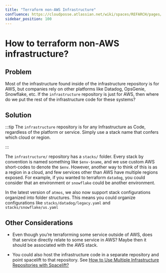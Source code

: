 ```yaml
---
title: "Terraform non-AWS Infrastructure"
confluence: https://cloudposse.atlassian.net/wiki/spaces/REFARCH/pages/1182334977
sidebar_position: 100
---
```


# How to terraform non-AWS infrastructure?

## Problem

Most of the infrastructure found inside of the infrastructure repository is for AWS, but companies rely on other platforms like Datadog, OpsGenie, Snowflake, etc. If the `infrastructure` repository is just for AWS, then where do we put the rest of the infrastructure code for these systems?

## Solution

:::tip
The `infrastructure` repository is for any Infrastructure as Code, regardless of the platform or service. Simply use a stack name that confers which cloud or region.

:::

The `infrastructure/` repository has a `stacks/` folder. Every stack by convention is named something like `$env-$name`, and we use custom AWS short-codes to denote the `$env`. However, another way to think of this is as a region in a cloud, and few services other than AWS have multiple regions exposed. For example, if you wanted to terraform `datadog`, you could consider that an environment or `snowflake` could be another environment.

In the latest version of `atmos`, we also now support stack configurations organized into folder structures. This means you could organize configurations like `stacks/datadog/legacy.yaml` and `stacks/snowflake/us.yaml`

## Other Considerations

- Even though you’re terraforming some service outside of AWS, does that service directly relate to some service in AWS? Maybe then it should be associated with the AWS stack.

- You could also host the infrastructure code in a separate repository and point spacelift to that repository. See [How to Use Multiple Infrastructure Repositories with Spacelift?](/reference-architecture/how-to-guides/integrations/spacelift/how-to-use-multiple-infrastructure-repositories-with-spacelift)


